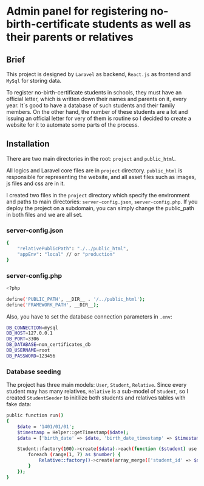 # Admin panel for registering no-birth-certificate students as well as their parents or relatives

## Brief
This project is designed by `Laravel` as backend, `React.js` as frontend and `MySql` for storing data.

To register no-birth-certificate students in schools, they must have an official letter, which is written down their names and parents on it, every year. It`s good to have a database of such students and their family members. On the other hand, the number of these students are a lot and issuing an official letter for very of them is routine so I decided to create a website for it to automate some parts of the process.


## Installation
There are two main directories in the root: `project` and `public_html`.

All logics and Laravel core files are in `project` directory. `public_html` is responsible for representing the website, and all asset files such as images, js files and css are in it.

I created two files in the `project` directory which specify the environment and paths to main directories:
`server-config.json`, `server-config.php`. If you deploy the project on a subdomain, you can simply change the public_path in both files and we are all set.

### server-config.json
```bash
{
    "relativePublicPath": "./../public_html",
    "appEnv": "local" // or "production"
}
```

### server-config.php
```bash
<?php

define('PUBLIC_PATH', __DIR__ . '/../public_html');
define('FRAMEWORK_PATH', __DIR__);
```

Also, you have to set the database connection parameters in `.env`:
```bash
DB_CONNECTION=mysql
DB_HOST=127.0.0.1
DB_PORT=3306
DB_DATABASE=non_certificates_db
DB_USERNAME=root
DB_PASSWORD=123456
```

### Database seeding
The project has three main models: `User`, `Student`, `Relative`. Since every student may has many relatives, `Relative` is a sub-model of `Student`, so I created `StudentSeeder` to initilize both students and relatives tables with fake data:
```bash
public function run()
{
    $date = '1401/01/01';
    $timestamp = Helper::getTimestamp($date);
    $data = ['birth_date' => $date, 'birth_date_timestamp' => $timestamp];

    Student::factory(100)->create($data)->each(function ($student) use ($data) {
        foreach (range(1, 7) as $number) {
            Relative::factory()->create(array_merge(['student_id' => $student->id, 'relation' => $number], $data));
        }
    });
}
```
